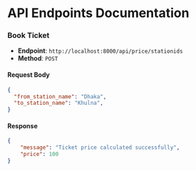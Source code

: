 # API Endpoints Documentation

### Book Ticket

- **Endpoint**: `http://localhost:8000/api/price/stationids`
- **Method**: `POST`

#### Request Body

```json
{
  "from_station_name": "Dhaka",
  "to_station_name": "Khulna",
}
```

#### Response
```json
{
    "message": "Ticket price calculated successfully",
    "price": 100
}
```